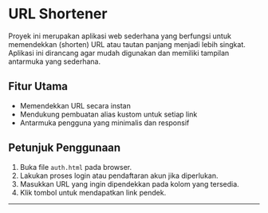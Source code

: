 
# URL Shortener

Proyek ini merupakan aplikasi web sederhana yang berfungsi untuk memendekkan (shorten) URL atau tautan panjang menjadi lebih singkat. Aplikasi ini dirancang agar mudah digunakan dan memiliki tampilan antarmuka yang sederhana.

## Fitur Utama
- Memendekkan URL secara instan
- Mendukung pembuatan alias kustom untuk setiap link
- Antarmuka pengguna yang minimalis dan responsif

## Petunjuk Penggunaan
1. Buka file `auth.html` pada browser.
2. Lakukan proses login atau pendaftaran akun jika diperlukan.
3. Masukkan URL yang ingin dipendekkan pada kolom yang tersedia.
4. Klik tombol untuk mendapatkan link pendek.

---



